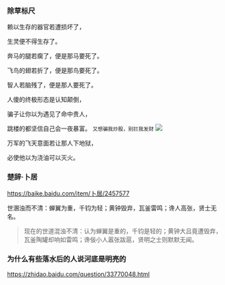 ### 除草标尺

赖以生存的器官若遭损坏了，

生灵便不得生存了。

奔马的腿若瘸了，便是那马要死了。

飞鸟的翅若折了，便是那鸟要死了。

智人若脑残了，便是那人要死了。

人傻的终极形态是认知颠倒，

骗子让你以为遇见了命中贵人，

跳楼的都坚信自己会一夜暴富。
`又想骗我炒股，别拦我发财`
![](https://wx4.sinaimg.cn/large/d8b41602ly1ggh9ipabfmj20n00e77ep.jpg)

万军的飞天意面若让那人下地狱，

必使他以为浇油可以灭火。

### 楚辞·卜居
https://baike.baidu.com/item/卜居/2457577

世溷浊而不清：蝉翼为重，千钧为轻；黄钟毁弃，瓦釜雷鸣；谗人高张，贤士无名。
>现在的世道混浊不清：认为蝉翼是重的，千钧是轻的；黄钟大吕竟遭毁弃，瓦釜陶罐却响如雷鸣；谗佞小人嚣张跋扈，贤明之士则默默无闻。

### 为什么有些落水后的人说河底是明亮的
https://zhidao.baidu.com/question/33770048.html
